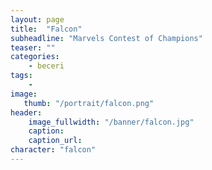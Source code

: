 ```yaml
---
layout: page
title:  "Falcon"
subheadline: "Marvels Contest of Champions"
teaser: ""
categories:
    - beceri
tags:
    -
image:
   thumb: "/portrait/falcon.png"
header:
    image_fullwidth: "/banner/falcon.jpg"
    caption: 
    caption_url: 
character: "falcon"
---
```

